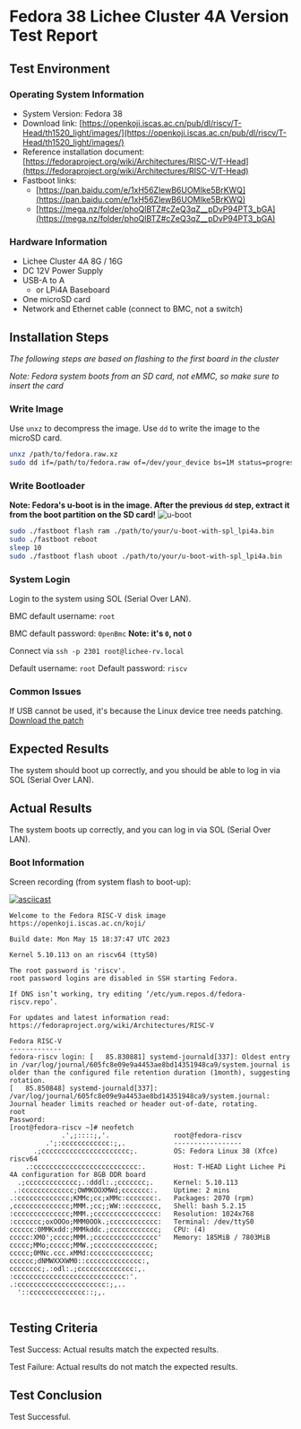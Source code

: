 # Fedora 38 Lichee Cluster 4A Version Test Report

## Test Environment

### Operating System Information

- System Version: Fedora 38
- Download link: [https://openkoji.iscas.ac.cn/pub/dl/riscv/T-Head/th1520_light/images/](https://openkoji.iscas.ac.cn/pub/dl/riscv/T-Head/th1520_light/images/)
- Reference installation document: [https://fedoraproject.org/wiki/Architectures/RISC-V/T-Head](https://fedoraproject.org/wiki/Architectures/RISC-V/T-Head)
- Fastboot links:
    - [https://pan.baidu.com/e/1xH56ZlewB6UOMlke5BrKWQ](https://pan.baidu.com/e/1xH56ZlewB6UOMlke5BrKWQ)
    - [https://mega.nz/folder/phoQlBTZ#cZeQ3qZ__pDvP94PT3_bGA](https://mega.nz/folder/phoQlBTZ#cZeQ3qZ__pDvP94PT3_bGA)

### Hardware Information

- Lichee Cluster 4A 8G / 16G
- DC 12V Power Supply
- USB-A to A
    - or LPi4A Baseboard
- One microSD card
- Network and Ethernet cable (connect to BMC, not a switch)

## Installation Steps

*The following steps are based on flashing to the first board in the cluster*

*Note: Fedora system boots from an SD card, not eMMC, so make sure to insert the card*

### Write Image

Use `unxz` to decompress the image.
Use `dd` to write the image to the microSD card.

```bash
unxz /path/to/fedora.raw.xz
sudo dd if=/path/to/fedora.raw of=/dev/your_device bs=1M status=progress
```

### Write Bootloader

**Note: Fedora's u-boot is in the image. After the previous `dd` step, extract it from the boot partition on the SD card!**
![u-boot](./u-boot.png)

```bash
sudo ./fastboot flash ram ./path/to/your/u-boot-with-spl_lpi4a.bin
sudo ./fastboot reboot
sleep 10
sudo ./fastboot flash uboot ./path/to/your/u-boot-with-spl_lpi4a.bin
```

### System Login

Login to the system using SOL (Serial Over LAN).

BMC default username: `root`

BMC default password: `0penBmc` **Note: it's `0`, not `O`**

Connect via `ssh -p 2301 root@lichee-rv.local`

Default username: `root`
Default password: `riscv`

### Common Issues

If USB cannot be used, it's because the Linux device tree needs patching. [Download the patch](https://dl.sipeed.com/fileList/LICHEE/LicheeCluster4A/04_Firmware/lpi4a/src/linux/0001-arch-riscv-boot-dts-lpi4a-disable-i2c-io-expander-fo.patch)

## Expected Results

The system should boot up correctly, and you should be able to log in via SOL (Serial Over LAN).

## Actual Results

The system boots up correctly, and you can log in via SOL (Serial Over LAN).

### Boot Information

Screen recording (from system flash to boot-up):

[![asciicast](https://asciinema.org/a/OTu3SKCoCpADbc4AMNJNOjjoQ.svg)](https://asciinema.org/a/OTu3SKCoCpADbc4AMNJNOjjoQ)

```log
Welcome to the Fedora RISC-V disk image
https://openkoji.iscas.ac.cn/koji/

Build date: Mon May 15 18:37:47 UTC 2023

Kernel 5.10.113 on an riscv64 (ttyS0)

The root password is 'riscv'.
root password logins are disabled in SSH starting Fedora.

If DNS isn’t working, try editing ‘/etc/yum.repos.d/fedora-riscv.repo’.

For updates and latest information read:
https://fedoraproject.org/wiki/Architectures/RISC-V

Fedora RISC-V
-------------
fedora-riscv login: [   85.830881] systemd-journald[337]: Oldest entry in /var/log/journal/605fc8e09e9a4453ae8bd14351948ca9/system.journal is older than the configured file retention duration (1month), suggesting rotation.
[   85.850848] systemd-journald[337]: /var/log/journal/605fc8e09e9a4453ae8bd14351948ca9/system.journal: Journal header limits reached or header out-of-date, rotating.
root
Password: 
[root@fedora-riscv ~]# neofetch 
             .',;::::;,'.                root@fedora-riscv 
         .';:cccccccccccc:;,.            ----------------- 
      .;cccccccccccccccccccccc;.         OS: Fedora Linux 38 (Xfce) riscv64 
    .:cccccccccccccccccccccccccc:.       Host: T-HEAD Light Lichee Pi 4A configuration for 8GB DDR board 
  .;ccccccccccccc;.:dddl:.;ccccccc;.     Kernel: 5.10.113 
 .:ccccccccccccc;OWMKOOXMWd;ccccccc:.    Uptime: 2 mins 
.:ccccccccccccc;KMMc;cc;xMMc:ccccccc:.   Packages: 2070 (rpm) 
,cccccccccccccc;MMM.;cc;;WW::cccccccc,   Shell: bash 5.2.15 
:cccccccccccccc;MMM.;cccccccccccccccc:   Resolution: 1024x768 
:ccccccc;oxOOOo;MMM0OOk.;cccccccccccc:   Terminal: /dev/ttyS0 
cccccc:0MMKxdd:;MMMkddc.;cccccccccccc;   CPU: (4) 
ccccc:XM0';cccc;MMM.;cccccccccccccccc'   Memory: 185MiB / 7803MiB
ccccc;MMo;ccccc;MMW.;ccccccccccccccc;
ccccc;0MNc.ccc.xMMd:ccccccccccccccc;                             
cccccc;dNMWXXXWM0::cccccccccccccc:,                              
cccccccc;.:odl:.;cccccccccccccc:,.
:cccccccccccccccccccccccccccc:'.
.:cccccccccccccccccccccc:;,..
  '::cccccccccccccc::;,.


```

## Testing Criteria

Test Success: Actual results match the expected results.

Test Failure: Actual results do not match the expected results.

## Test Conclusion

Test Successful.